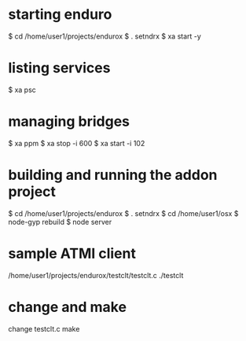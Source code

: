 
# starting enduro
$ cd /home/user1/projects/endurox
$ . setndrx
$ xa start -y

# listing services
$ xa psc

# managing bridges
$ xa ppm
$ xa stop -i 600
$ xa start -i 102

# building and running the addon project
$ cd /home/user1/projects/endurox
$ . setndrx
$ cd /home/user1/osx
$ node-gyp rebuild
$ node server

# sample ATMI client
/home/user1/projects/endurox/testclt/testclt.c
./testclt

# change and make
change testclt.c
make
